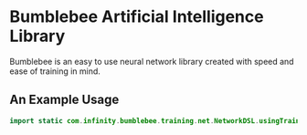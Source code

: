 Bumblebee Artificial Intelligence Library
=========

Bumblebee is an easy to use neural network library created with speed and ease of training in mind.

An Example Usage
---------

```java
import static com.infinity.bumblebee.training.net.NetworkDSL.usingTrainingData;

```